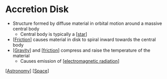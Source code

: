 # Accretion Disk

- Structure formed by diffuse material in orbital motion around a massive central body
  - Central body is typically a [[star]]
- [[Friction]] causes material in disk to spiral inward towards the central body
- [[Gravity]] and [[friction]] compress and raise the temperature of the material
  - Causes emission of [[electromagnetic radiation]]

[[Astronomy]] [[Space]]

[//begin]: # "Autogenerated link references for markdown compatibility"
[star]: star "Star"
[friction]: friction "Friction"
[Gravity]: gravity "Gravity"
[electromagnetic radiation]: electromagnetic-radiation "Electromagnetic Radiation"
[Astronomy]: astronomy "Astronomy"
[Space]: space "Space"
[//end]: # "Autogenerated link references"